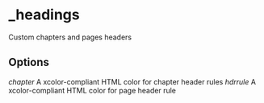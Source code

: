 # _headings

Custom chapters and pages headers

## Options

*chapter* A xcolor-compliant HTML color for chapter header rules
*hdrrule* A xcolor-compliant HTML color for page header rule
